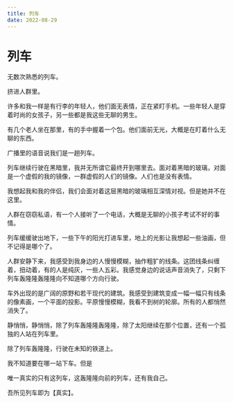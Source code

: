 ```yaml
---
title: 列车
date: 2022-08-29
---
```


# 列车

无数次熟悉的列车。

挤进人群里。

许多和我一样是有行李的年轻人，他们面无表情，正在紧盯手机。一些年轻人是穿着时尚的女孩子，另一些都是我这些无聊的男生。

有几个老人坐在那里，有的手中握着一个包。他们面前无光，大概是在盯着什么无聊的东西。

广播里的语音说我们是一趟列车。

列车继续行驶在黑暗里，我并无所谓它最终开到哪里去。面对着黑暗的玻璃，对面是一个虚假的我的镜像，一群虚假的人们的镜像。人们也是没有表情。

我想起我和我的伴侣，我们会面对着这层黑暗的玻璃相互深情对视。但是她并不在这里。

人群在窃窃私语，有一个人接听了一个电话，大概是无聊的小孩子考试不好的事情。

列车缓缓驶出地下，一些下午的阳光打进车里，地上的光影让我想起一些油画，但不记得是哪个了。

人群安静下来，我感受到我身边的人慢慢模糊，抽作粗犷的线条。这团线条纠缠着，扭动着，有的人是纯灰，一些人五彩。我感觉身边的说话声音消失了，只剩下列车轰隆隆轰隆隆向不知道哪个方向行驶。

车外出现的是广阔的原野和若干现代的建筑。我感受到建筑变成一幅一幅只有线条的像素画，一个平面的投影。平原慢慢模糊，我看不到树的轮廓。所有的人都悄然消失了。

静悄悄，静悄悄，除了列车轰隆隆轰隆隆，除了太阳继续在那个位置，还有一个孤独的人站在列车里。

除了列车轰隆隆，行驶在未知的铁道上。

我不知道要在哪一站下车。但是

唯一真实的只有这列车，这轰隆隆向前的列车，还有我自己。

吾所见列车即为【真实】。
